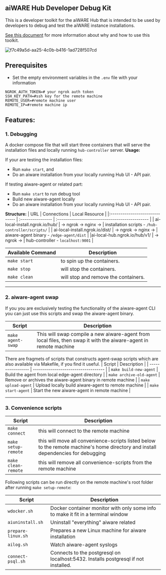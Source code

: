 ## aiWARE Hub Developer Debug Kit

This is a developer toolkit for the aiWARE Hub that is intended to be used by developers to debug and test the aiWARE instance installations.

[See this document](https://steel-ventures.atlassian.net/wiki/spaces/~294271644/pages/2637660501/Setup+Local+Debugging+Env+-+Improved) for more information about why and how to use this toolkit.

![f7c49a5d-aa25-4c0b-b416-1ad728f507cd](https://user-images.githubusercontent.com/89795043/149984435-d7e83465-03ea-460c-802b-721b36cc20bc.png)


## Prerequisites

- Set the empty environment variables in the `.env` file with your information

```
NGROK_AUTH_TOKEN=# your ngrok auth token
SSH_KEY_PATH=#ssh key for the remote machine
REMOTE_USER=#remote machine user
REMOTE_IP=#remote machine ip
```

## Features:

### 1. Debugging

A docker compose file that will start three containers that will serve the installation files and locally running `hub-controller` server.
**Usage:**

If your are testing the installation files: 
- Run `make start`, and
- Do an aiware installation from your locally running Hub UI - API pair.

If testing aiware-agent or related part:
- Run `make start` to run debug tool
- Build new aiware-agent locally
- Do an aiware installation from your locally running Hub UI - API pair.

**Structure:**
| URL | Connections | Local Resource |
|:------------------------------ | :---------------- | :---------------------------------------------- |
| ai-local-install.ngrok.io/hub/ | → ngrok → nginx → | installation scripts - `/hub-controller/scripts/` |
| ai-local-install.ngrok.io/dist/ | → ngrok → nginx → | aiware-agent binary - `/edge-agent/dist` |
|ai-local-hub.ngrok.io/hub/v1/ | → ngrok → | hub-controller - `localhost:9001` |

| Available Command | Description |
| ----------------- | ------------------------------------ |
| `make start` | to spin up the containers. |
| `make stop` | will stop the containers. |
| `make clean` | will stop and remove the containers. |

---

### 2. aiware-agent swap

If you you are exclusively testing the functionality of the aiware-agent CLI you can just use this scripts and swap the aiware-agent binary.

| Script            | Description                                                                                                      |
| ----------------- | ---------------------------------------------------------------------------------------------------------------- |
| `make agent-swap` | This will swap compile a new aiware-agent from local files, then swap it with the aiware-agent in remote machine |

There are fragmets of scripts that constructs agent-swap scripts which are also available via Makefile, if you find it useful.
| Script | Description |
| ----------------- | ------------------------------------ |
| `make build-new-agent` | Build the agent from local edge-agent directory |
| `make archive-old-agent` | Remove or archives the aiware-agent binary in remote machine |
| `make upload-agent` | Upload locally build aiware-agent to remote machine |
| `make start-agent` | Start the new aiware-agent in remote machine |

---

### 3. Convenience scripts

| Script              | Description                                                                                                                       |
| ------------------- | --------------------------------------------------------------------------------------------------------------------------------- |
| `make connect`      | this will connect to the remote machine                                                                                           |
| `make setup-remote` | this will move all convenience-scripts listed below to the remote machine's home directory and install dependencies for debugging |
| `make clean-remote` | this will remove all convenience-scripts from the remote machine                                                                  |

Following scripts can be run directly on the remote machine's root folder after running `make setup-remote`:

| Script             | Description                                                                         |
| ------------------ | ----------------------------------------------------------------------------------- |
| `wdocker.sh`       | Docker container monitor with only some info to make it fit in a terminal window    |
| `aiuninstall.sh`   | Uninstall "everything" aiware related                                               |
| `prepare-linux.sh` | Prepares a new Linux machine for aiware installation                                |
| `ailog.sh`         | Watch aiware-agent syslogs                                                          |
| `connect-psql.sh`  | Connects to the postgresql on localhost:5432. Installs postgresql if not installed. |
